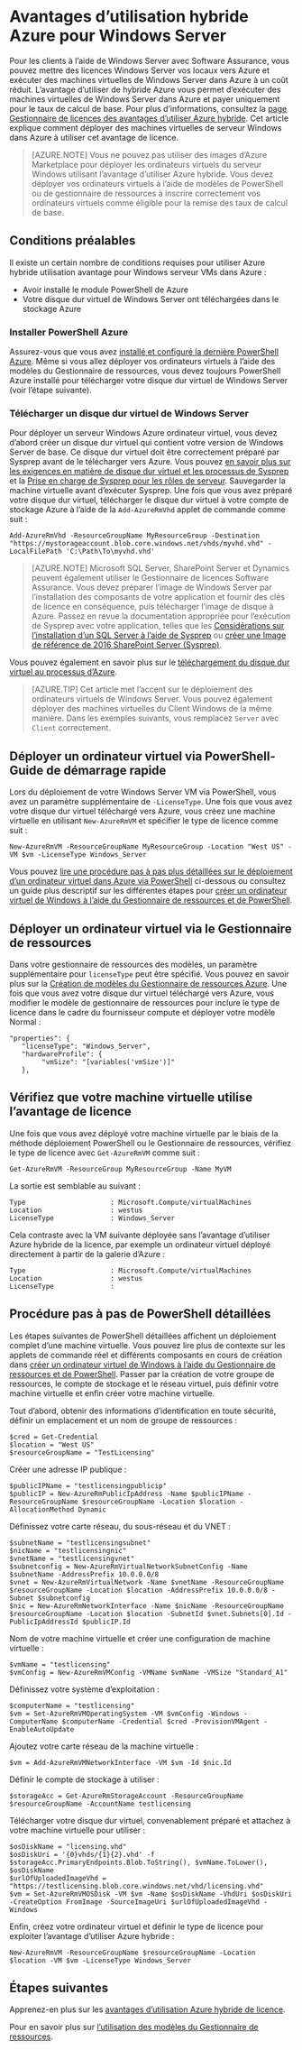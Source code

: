 <properties
   pageTitle="Avantages d’utilisation Azure hybride pour le serveur de la fenêtre | Microsoft Azure"
   description="Apprenez à optimiser les avantages de votre Windows Server Software Assurance pour retirer les licences sur site Azure"
   services="virtual-machines-windows"
   documentationCenter=""
   authors="iainfoulds"
   manager="timlt"
   editor=""/>

<tags
   ms.service="virtual-machines-windows"
   ms.devlang="na"
   ms.topic="article"
   ms.tgt_pltfrm="vm-windows"
   ms.workload="infrastructure-services"
   ms.date="07/13/2016"
   ms.author="georgem"/>

# <a name="azure-hybrid-use-benefit-for-windows-server"></a>Avantages d’utilisation hybride Azure pour Windows Server

Pour les clients à l’aide de Windows Server avec Software Assurance, vous pouvez mettre des licences Windows Server vos locaux vers Azure et exécuter des machines virtuelles de Windows Server dans Azure à un coût réduit. L’avantage d’utiliser de hybride Azure vous permet d’exécuter des machines virtuelles de Windows Server dans Azure et payer uniquement pour le taux de calcul de base. Pour plus d’informations, consultez la [page Gestionnaire de licences des avantages d’utiliser Azure hybride](https://azure.microsoft.com/pricing/hybrid-use-benefit/). Cet article explique comment déployer des machines virtuelles de serveur Windows dans Azure à utiliser cet avantage de licence.

> [AZURE.NOTE] Vous ne pouvez pas utiliser des images d’Azure Marketplace pour déployer les ordinateurs virtuels du serveur Windows utilisant l’avantage d’utiliser Azure hybride. Vous devez déployer vos ordinateurs virtuels à l’aide de modèles de PowerShell ou de gestionnaire de ressources à inscrire correctement vos ordinateurs virtuels comme éligible pour la remise des taux de calcul de base.

## <a name="pre-requisites"></a>Conditions préalables
Il existe un certain nombre de conditions requises pour utiliser Azure hybride utilisation avantage pour Windows serveur VMs dans Azure :

- Avoir installé le module PowerShell de Azure
- Votre disque dur virtuel de Windows Server ont téléchargées dans le stockage Azure

### <a name="install-azure-powershell"></a>Installer PowerShell Azure
Assurez-vous que vous avez [installé et configuré la dernière PowerShell Azure](../powershell-install-configure.md). Même si vous allez déployer vos ordinateurs virtuels à l’aide des modèles du Gestionnaire de ressources, vous devez toujours PowerShell Azure installé pour télécharger votre disque dur virtuel de Windows Server (voir l’étape suivante).

### <a name="upload-a-windows-server-vhd"></a>Télécharger un disque dur virtuel de Windows Server

Pour déployer un serveur Windows Azure ordinateur virtuel, vous devez d’abord créer un disque dur virtuel qui contient votre version de Windows Server de base. Ce disque dur virtuel doit être correctement préparé par Sysprep avant de le télécharger vers Azure. Vous pouvez [en savoir plus sur les exigences en matière de disque dur virtuel et les processus de Sysprep](./virtual-machines-windows-upload-image.md) et la [Prise en charge de Sysprep pour les rôles de serveur](https://msdn.microsoft.com/windows/hardware/commercialize/manufacture/desktop/sysprep-support-for-server-roles). Sauvegarder la machine virtuelle avant d’exécuter Sysprep. Une fois que vous avez préparé votre disque dur virtuel, télécharger le disque dur virtuel à votre compte de stockage Azure à l’aide de la `Add-AzureRmVhd` applet de commande comme suit :

```
Add-AzureRmVhd -ResourceGroupName MyResourceGroup -Destination "https://mystorageaccount.blob.core.windows.net/vhds/myvhd.vhd" -LocalFilePath 'C:\Path\To\myvhd.vhd'
```

> [AZURE.NOTE] Microsoft SQL Server, SharePoint Server et Dynamics peuvent également utiliser le Gestionnaire de licences Software Assurance. Vous devez préparer l’image de Windows Server par l’installation des composants de votre application et fournir des clés de licence en conséquence, puis télécharger l’image de disque à Azure. Passez en revue la documentation appropriée pour l’exécution de Sysprep avec votre application, telles que les [Considérations sur l’installation d’un SQL Server à l’aide de Sysprep](https://msdn.microsoft.com/library/ee210754.aspx) ou [créer une Image de référence de 2016 SharePoint Server (Sysprep)](http://social.technet.microsoft.com/wiki/contents/articles/33789.build-a-sharepoint-server-2016-reference-image-sysprep.aspx).

Vous pouvez également en savoir plus sur le [téléchargement du disque dur virtuel au processus d’Azure](./virtual-machines-windows-upload-image.md#upload-the-vm-image-to-your-storage-account).

> [AZURE.TIP] Cet article met l’accent sur le déploiement des ordinateurs virtuels de Windows Server. Vous pouvez également déployer des machines virtuelles du Client Windows de la même manière. Dans les exemples suivants, vous remplacez `Server` avec `Client` correctement.

## <a name="deploy-a-vm-via-powershell-quick-start"></a>Déployer un ordinateur virtuel via PowerShell-Guide de démarrage rapide
Lors du déploiement de votre Windows Server VM via PowerShell, vous avez un paramètre supplémentaire de `-LicenseType`. Une fois que vous avez votre disque dur virtuel téléchargé vers Azure, vous créez une machine virtuelle en utilisant `New-AzureRmVM` et spécifier le type de licence comme suit :

```
New-AzureRmVM -ResourceGroupName MyResourceGroup -Location "West US" -VM $vm -LicenseType Windows_Server
```

Vous pouvez [lire une procédure pas à pas plus détaillées sur le déploiement d’un ordinateur virtuel dans Azure via PowerShell](./virtual-machines-windows-hybrid-use-benefit-licensing.md#deploy-windows-server-vm-via-powershell-detailed-walkthrough) ci-dessous ou consultez un guide plus descriptif sur les différentes étapes pour [créer un ordinateur virtuel de Windows à l’aide du Gestionnaire de ressources et de PowerShell](./virtual-machines-windows-ps-create.md).

## <a name="deploy-a-vm-via-resource-manager"></a>Déployer un ordinateur virtuel via le Gestionnaire de ressources
Dans votre gestionnaire de ressources des modèles, un paramètre supplémentaire pour `licenseType` peut être spécifié. Vous pouvez en savoir plus sur la [Création de modèles du Gestionnaire de ressources Azure](../resource-group-authoring-templates.md). Une fois que vous avez votre disque dur virtuel téléchargé vers Azure, vous modifier le modèle de gestionnaire de ressources pour inclure le type de licence dans le cadre du fournisseur compute et déployer votre modèle Normal :

```
"properties": {  
   "licenseType": "Windows_Server",
   "hardwareProfile": {
        "vmSize": "[variables('vmSize')]"
   },
```
 
## <a name="verify-your-vm-is-utilizing-the-licensing-benefit"></a>Vérifiez que votre machine virtuelle utilise l’avantage de licence
Une fois que vous avez déployé votre machine virtuelle par le biais de la méthode déploiement PowerShell ou le Gestionnaire de ressources, vérifiez le type de licence avec `Get-AzureRmVM` comme suit :
 
```
Get-AzureRmVM -ResourceGroup MyResourceGroup -Name MyVM
```

La sortie est semblable au suivant :

```
Type                     : Microsoft.Compute/virtualMachines
Location                 : westus
LicenseType              : Windows_Server
```

Cela contraste avec la VM suivante déployée sans l’avantage d’utiliser Azure hybride de la licence, par exemple un ordinateur virtuel déployé directement à partir de la galerie d’Azure :

```
Type                     : Microsoft.Compute/virtualMachines
Location                 : westus
LicenseType              : 
```
 
## <a name="detailed-powershell-walkthrough"></a>Procédure pas à pas de PowerShell détaillées

Les étapes suivantes de PowerShell détaillées affichent un déploiement complet d’une machine virtuelle. Vous pouvez lire plus de contexte sur les applets de commande réel et différents composants en cours de création dans [créer un ordinateur virtuel de Windows à l’aide du Gestionnaire de ressources et de PowerShell](./virtual-machines-windows-ps-create.md). Passer par la création de votre groupe de ressources, le compte de stockage et le réseau virtuel, puis définir votre machine virtuelle et enfin créer votre machine virtuelle.
 
Tout d’abord, obtenir des informations d’identification en toute sécurité, définir un emplacement et un nom de groupe de ressources :

```
$cred = Get-Credential
$location = "West US"
$resourceGroupName = "TestLicensing"
```

Créer une adresse IP publique :

```
$publicIPName = "testlicensingpublicip"
$publicIP = New-AzureRmPublicIpAddress -Name $publicIPName -ResourceGroupName $resourceGroupName -Location $location -AllocationMethod Dynamic
```

Définissez votre carte réseau, du sous-réseau et du VNET :

```
$subnetName = "testlicensingsubnet"
$nicName = "testlicensingnic"
$vnetName = "testlicensingvnet"
$subnetconfig = New-AzureRmVirtualNetworkSubnetConfig -Name $subnetName -AddressPrefix 10.0.0.0/8
$vnet = New-AzureRmVirtualNetwork -Name $vnetName -ResourceGroupName $resourceGroupName -Location $location -AddressPrefix 10.0.0.0/8 -Subnet $subnetconfig
$nic = New-AzureRmNetworkInterface -Name $nicName -ResourceGroupName $resourceGroupName -Location $location -SubnetId $vnet.Subnets[0].Id -PublicIpAddressId $publicIP.Id
```

Nom de votre machine virtuelle et créer une configuration de machine virtuelle :

```
$vmName = "testlicensing"
$vmConfig = New-AzureRmVMConfig -VMName $vmName -VMSize "Standard_A1"
```

Définissez votre système d’exploitation :

```
$computerName = "testlicensing"
$vm = Set-AzureRmVMOperatingSystem -VM $vmConfig -Windows -ComputerName $computerName -Credential $cred -ProvisionVMAgent -EnableAutoUpdate
```

Ajoutez votre carte réseau de la machine virtuelle :

```
$vm = Add-AzureRmVMNetworkInterface -VM $vm -Id $nic.Id
```

Définir le compte de stockage à utiliser :

```
$storageAcc = Get-AzureRmStorageAccount -ResourceGroupName $resourceGroupName -AccountName testlicensing
```

Télécharger votre disque dur virtuel, convenablement préparé et attachez à votre machine virtuelle pour utiliser :

```
$osDiskName = "licensing.vhd"
$osDiskUri = '{0}vhds/{1}{2}.vhd' -f $storageAcc.PrimaryEndpoints.Blob.ToString(), $vmName.ToLower(), $osDiskName
$urlOfUploadedImageVhd = "https://testlicensing.blob.core.windows.net/vhd/licensing.vhd"
$vm = Set-AzureRmVMOSDisk -VM $vm -Name $osDiskName -VhdUri $osDiskUri -CreateOption FromImage -SourceImageUri $urlOfUploadedImageVhd -Windows
```

Enfin, créez votre ordinateur virtuel et définir le type de licence pour exploiter l’avantage d’utiliser Azure hybride :

```
New-AzureRmVM -ResourceGroupName $resourceGroupName -Location $location -VM $vm -LicenseType Windows_Server
```

## <a name="next-steps"></a>Étapes suivantes

Apprenez-en plus sur les [avantages d’utilisation Azure hybride de licence](https://azure.microsoft.com/pricing/hybrid-use-benefit/).

Pour en savoir plus sur [l’utilisation des modèles du Gestionnaire de ressources](../azure-resource-manager/resource-group-overview.md).
